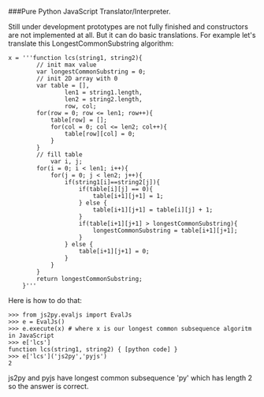 ###Pure Python JavaScript Translator/Interpreter. 

Still under development prototypes are not fully finished and constructors are not implemented at all. But it can do basic translations. For example let's translate this LongestCommonSubstring algorithm:

    x = '''function lcs(string1, string2){
        	// init max value
        	var longestCommonSubstring = 0;
        	// init 2D array with 0
        	var table = [],
                    len1 = string1.length,
                    len2 = string2.length,
                    row, col;
        	for(row = 0; row <= len1; row++){
        		table[row] = [];
        		for(col = 0; col <= len2; col++){
        			table[row][col] = 0;
        		}
        	}
        	// fill table
                var i, j;
        	for(i = 0; i < len1; i++){
        		for(j = 0; j < len2; j++){
        			if(string1[i]==string2[j]){
        				if(table[i][j] == 0){
        					table[i+1][j+1] = 1;
        				} else {
        					table[i+1][j+1] = table[i][j] + 1;
        				}
        				if(table[i+1][j+1] > longestCommonSubstring){
        					longestCommonSubstring = table[i+1][j+1];
        				}
        			} else {
        				table[i+1][j+1] = 0;
        			}
        		}
        	}
        	return longestCommonSubstring;
        }'''
Here is how to do that:

    >>> from js2py.evaljs import EvalJs
    >>> e = EvalJs()
    >>> e.execute(x) # where x is our longest common subsequence algoritm in JavaScript
    >>> e['lcs']
    function lcs(string1, string2) { [python code] }
    >>> e['lcs']('js2py','pyjs')
    2 
js2py and pyjs have longest common subsequence 'py' which has length 2 so the answer is correct. 







